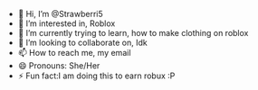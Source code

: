 - 👋 Hi, I’m @Strawberri5
- 👀 I’m interested in, Roblox
- 🌱 I’m currently trying to learn, how to make clothing on roblox
- 💞️ I’m looking to collaborate on, Idk
- 📫 How to reach me, my email
- 😄 Pronouns: She/Her
- ⚡ Fun fact:I am doing this to earn robux :P
  

<!---
Strawberri5/Strawberri5 is a ✨ special ✨ repository because its `README.md` (this file) appears on your GitHub profie.
You can click the Preview link to take a look at your changes.
--->
